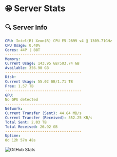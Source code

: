 # 🌐 Server Stats
## 🔍 Server Info
```yaml
CPU: Intel(R) Xeon(R) CPU E5-2699 v4 @ 1309.71GHz
CPU Usage: 0.40%
Cores: 44P | 88T
-----------------------------------
Memory:
Current Usage: 143.95 GB/503.74 GB
Available: 356.90 GB
-----------------------------------
Disk:
Current Usage: 55.02 GB/1.71 TB
Free: 1.57 TB
-----------------------------------
GPU:
No GPU detected
-----------------------------------
Network:
Current Transfer (Sent): 44.84 MB/s
Current Transfer (Received): 552.25 KB/s
Total Sent: 2.03 TB
Total Received: 26.92 GB
-----------------------------------
Uptime:
0d 12h 57m 48s
```
![GitHub Stats](https://img.shields.io/badge/Updated-2025-03-08_10:20:37-blue)
